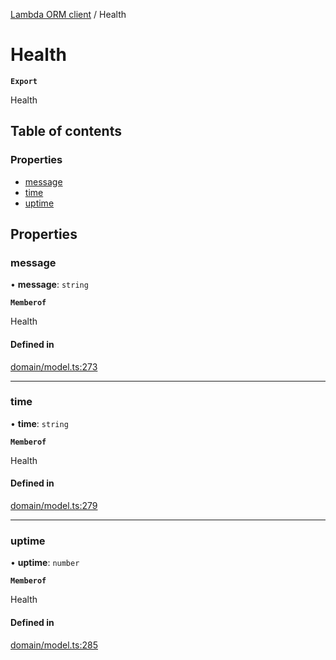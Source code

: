[Lambda ORM client](../README.md) / Health

# Health

**`Export`**

Health

## Table of contents

### Properties

- [message](Health.md#message)
- [time](Health.md#time)
- [uptime](Health.md#uptime)

## Properties

### message

• **message**: `string`

**`Memberof`**

Health

#### Defined in

[domain/model.ts:273](https://github.com/FlavioLionelRita/lambdaorm-client-node/blob/daf068a/src/lib/domain/model.ts#L273)

___

### time

• **time**: `string`

**`Memberof`**

Health

#### Defined in

[domain/model.ts:279](https://github.com/FlavioLionelRita/lambdaorm-client-node/blob/daf068a/src/lib/domain/model.ts#L279)

___

### uptime

• **uptime**: `number`

**`Memberof`**

Health

#### Defined in

[domain/model.ts:285](https://github.com/FlavioLionelRita/lambdaorm-client-node/blob/daf068a/src/lib/domain/model.ts#L285)

